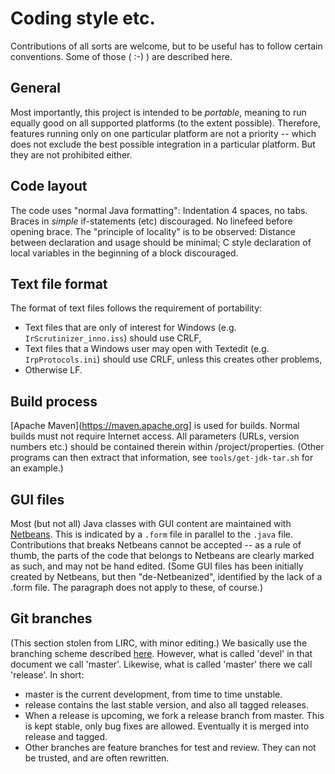 # Coding style etc.

Contributions of all sorts are welcome, but to be useful has to follow
certain conventions. Some of those ( :-) ) are described here.

## General

Most importantly, this project is intended to be *portable*, meaning
to run equally good on all supported platforms (to the extent
possible). Therefore, features running only on one particular platform
are not a priority -- which does not exclude the best possible
integration in a particular platform. But they are not prohibited either.

## Code layout

The code uses "normal Java formatting": Indentation 4 spaces, no
tabs. Braces in _simple_ if-statements (etc) discouraged. No linefeed before opening brace. The
"principle of locality" is to be observed: Distance between declaration and usage
should be minimal; C style declaration of local variables in the beginning
of a block discouraged.

## Text file format

The format of text files follows the requirement of portability:

* Text files that are only of interest for Windows (e.g.
<code>IrScrutinizer_inno.iss</code>) should use CRLF,
* Text files that a Windows user may open with Textedit
(e.g. <code>IrpProtocols.ini</code>)  should use CRLF, unless this creates other problems,
* Otherwise LF.

## Build process

[Apache Maven](https://maven.apache.org] is used for builds.
Normal builds must not require Internet access.
All parameters (URLs, version numbers etc.) should be contained therein within /project/properties.
(Other programs can then extract that information, see `tools/get-jdk-tar.sh` for an example.)

## GUI files
Most (but not all) Java classes with GUI content are maintained with
[Netbeans](http://www.netbeans.org). This is indicated by a <code>.form</code> file
in parallel to the <code>.java</code> file. Contributions that breaks Netbeans
cannot be accepted -- as a rule of thumb, the parts of the code that
belongs to Netbeans are clearly marked as such, and may not be hand
edited. (Some GUI files has been initially created by Netbeans, but
then "de-Netbeanized", identified by the lack of a .form file. The
paragraph does not apply to these, of course.)

## Git branches

(This section stolen from LIRC, with minor editing.)  We basically use the branching
scheme described
[here](http://nvie.com/posts/a-successful-git-branching-model). However,
what is called 'devel' in that document we call 'master'. Likewise,
what is called 'master' there we call 'release'. In short:

* master is the current development, from time to time unstable.
* release contains the last stable version, and also all tagged releases.
* When a release is upcoming, we fork a release branch from master. This
is kept stable, only bug fixes are allowed. Eventually it is merged into
release and tagged.
* Other branches are feature branches for test and review. They can not
be trusted, and are often rewritten.
